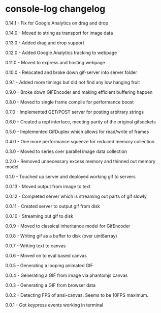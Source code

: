 # console-log changelog
0.14.1 - Fix for Google Analytics on drag and drop

0.14.0 - Moved to string as transport for image data

0.13.0 - Added drag and drop support

0.12.0 - Added Google Analytics tracking to webpage

0.11.0 - Moved to express and hosting webpage

0.10.0 - Relocated and broke down gif-server into server folder

0.9.1 - Added more timings but did not find any low hanging fruit

0.9.0 - Broke down GIFEncoder and making efficient buffering happen

0.8.0 - Moved to single frame compile for performance boost

0.7.0 - Implemented GET/POST server for posting arbitrary strings

0.6.0 - Created a repl interface, meeting parity of the original gifsockets

0.5.0 - Implemented GifDuplex which allows for read/write of frames

0.4.0 - One more performance squeeze for reduced memory collection

0.3.0 - Moved to series over parallel image data collection

0.2.0 - Removed unnecessary excess memory and thinned out memory model

0.1.0 - Touched up server and deployed working gif to servers

0.0.13 - Moved output from image to text

0.0.12 - Completed server which is streaming out parts of gif slowly

0.0.11 - Created server to output gif from disk

0.0.10 - Streaming out gif to disk

0.0.9 - Moved to classical inheritance model for GifEncoder

0.0.8 - Writing gif as a buffer to disk (over uint8array)

0.0.7 - Writing text to canvas

0.0.6 - Moved on to eval based canvas

0.0.5 - Generating a looping animated GIF

0.0.4 - Generating a GIF from image via phantomjs canvas

0.0.3 - Generating a GIF from browser data

0.0.2 - Detecting FPS of ansi-canvas. Seems to be 10FPS maximum.

0.0.1 - Got keypress events working in terminal
